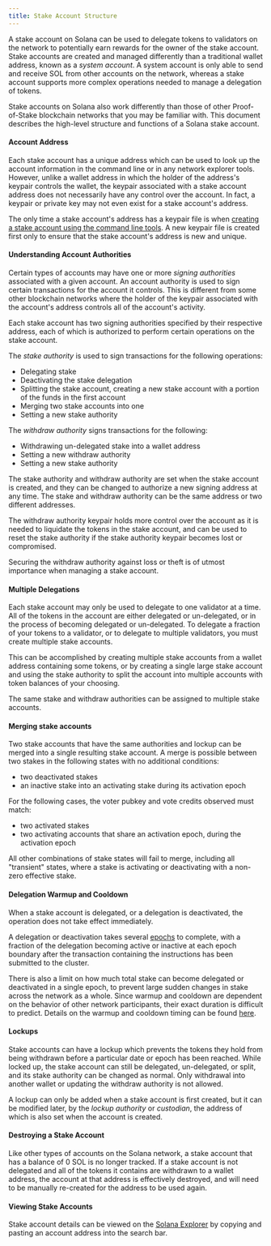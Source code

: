 ```yaml
---
title: Stake Account Structure
---
```


A stake account on Solana can be used to delegate tokens to validators on the
network to potentially earn rewards for the owner of the stake account. Stake
accounts are created and managed differently than a traditional wallet address,
known as a _system account_. A system account is only able to send and receive
SOL from other accounts on the network, whereas a stake account supports more
complex operations needed to manage a delegation of tokens.

Stake accounts on Solana also work differently than those of other
Proof-of-Stake blockchain networks that you may be familiar with. This document
describes the high-level structure and functions of a Solana stake account.

#### Account Address

Each stake account has a unique address which can be used to look up the account
information in the command line or in any network explorer tools. However,
unlike a wallet address in which the holder of the address's keypair controls
the wallet, the keypair associated with a stake account address does not
necessarily have any control over the account. In fact, a keypair or private key
may not even exist for a stake account's address.

The only time a stake account's address has a keypair file is when
[creating a stake account using the command line tools](../cli/delegate-stake.md#create-a-stake-account).
A new keypair file is created first only to ensure that the stake account's
address is new and unique.

#### Understanding Account Authorities

Certain types of accounts may have one or more _signing authorities_ associated
with a given account. An account authority is used to sign certain transactions
for the account it controls. This is different from some other blockchain
networks where the holder of the keypair associated with the account's address
controls all of the account's activity.

Each stake account has two signing authorities specified by their respective
address, each of which is authorized to perform certain operations on the stake
account.

The _stake authority_ is used to sign transactions for the following operations:

- Delegating stake
- Deactivating the stake delegation
- Splitting the stake account, creating a new stake account with a portion of
  the funds in the first account
- Merging two stake accounts into one
- Setting a new stake authority

The _withdraw authority_ signs transactions for the following:

- Withdrawing un-delegated stake into a wallet address
- Setting a new withdraw authority
- Setting a new stake authority

The stake authority and withdraw authority are set when the stake account is
created, and they can be changed to authorize a new signing address at any time.
The stake and withdraw authority can be the same address or two different
addresses.

The withdraw authority keypair holds more control over the account as it is
needed to liquidate the tokens in the stake account, and can be used to reset
the stake authority if the stake authority keypair becomes lost or compromised.

Securing the withdraw authority against loss or theft is of utmost importance
when managing a stake account.

#### Multiple Delegations

Each stake account may only be used to delegate to one validator at a time. All
of the tokens in the account are either delegated or un-delegated, or in the
process of becoming delegated or un-delegated. To delegate a fraction of your
tokens to a validator, or to delegate to multiple validators, you must create
multiple stake accounts.

This can be accomplished by creating multiple stake accounts from a wallet
address containing some tokens, or by creating a single large stake account and
using the stake authority to split the account into multiple accounts with token
balances of your choosing.

The same stake and withdraw authorities can be assigned to multiple stake
accounts.

#### Merging stake accounts

Two stake accounts that have the same authorities and lockup can be merged into
a single resulting stake account. A merge is possible between two stakes in the
following states with no additional conditions:

- two deactivated stakes
- an inactive stake into an activating stake during its activation epoch

For the following cases, the voter pubkey and vote credits observed must match:

- two activated stakes
- two activating accounts that share an activation epoch, during the activation
  epoch

All other combinations of stake states will fail to merge, including all
"transient" states, where a stake is activating or deactivating with a non-zero
effective stake.

#### Delegation Warmup and Cooldown

When a stake account is delegated, or a delegation is deactivated, the operation
does not take effect immediately.

A delegation or deactivation takes several [epochs](../terminology.md#epoch) to
complete, with a fraction of the delegation becoming active or inactive at each
epoch boundary after the transaction containing the instructions has been
submitted to the cluster.

There is also a limit on how much total stake can become delegated or
deactivated in a single epoch, to prevent large sudden changes in stake across
the network as a whole. Since warmup and cooldown are dependent on the behavior
of other network participants, their exact duration is difficult to predict.
Details on the warmup and cooldown timing can be found
[here](../cluster/stake-delegation-and-rewards.md#stake-warmup-cooldown-withdrawal).

#### Lockups

Stake accounts can have a lockup which prevents the tokens they hold from being
withdrawn before a particular date or epoch has been reached. While locked up,
the stake account can still be delegated, un-delegated, or split, and its stake
authority can be changed as normal. Only withdrawal into another wallet or
updating the withdraw authority is not allowed.

A lockup can only be added when a stake account is first created, but it can be
modified later, by the _lockup authority_ or _custodian_, the address of which
is also set when the account is created.

#### Destroying a Stake Account

Like other types of accounts on the Solana network, a stake account that has a
balance of 0 SOL is no longer tracked. If a stake account is not delegated and
all of the tokens it contains are withdrawn to a wallet address, the account at
that address is effectively destroyed, and will need to be manually re-created
for the address to be used again.

#### Viewing Stake Accounts

Stake account details can be viewed on the
[Solana Explorer](http://explorer.solana.com/accounts) by copying and pasting an
account address into the search bar.
